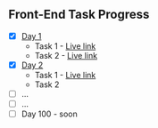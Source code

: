 ## Front-End Task Progress
- [x] [Day 1](Day%201/)
  - Task 1 - [Live link](https://sathya-bloglandingpage.netlify.app/)
  - Task 2 - [Live link](https://sathya-daynightmode.netlify.app/)
- [x] [Day 2](Day2/)
    - Task 1 - [Live link](https://sathya-socialmedialinks.netlify.app/)
    - Task 2 
- [ ] ...
- [ ] ...
- [ ] Day 100 - soon
